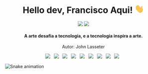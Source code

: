 <h1 align="center"> Hello dev, Francisco Aqui! <img src="https://github.com/ABSphreak/ABSphreak/blob/master/gifs/Hi.gif?raw=true" width="30px"></h1>

<p align="center">
  <img height="180em" src="https://github-readme-stats.vercel.app/api?username=franciscosousajsp&show_icons=true&theme=tokyonight&include_all_commits=true&count_private=true"/>
  <img height="180em" src="https://github-readme-stats.vercel.app/api/top-langs/?username=franciscosousajsp&layout=compact&langs_count=16&theme=tokyonight"/>
</p>
<h4 align="center"> A arte desafia a tecnologia, e a tecnologia inspira a arte. </h4>
<p align="center"> Autor: John Lasseter</p>
</p>

<p align="center">
<img src="https://img.shields.io/badge/HTML%20-%23F7DF1E.svg?&style=for-the-badge&color=E34F26" />&nbsp;&nbsp;
<img src="https://img.shields.io/badge/css%20-%23F7DF1E.svg?&style=for-the-badge&color=5BA8EE" />&nbsp;&nbsp;
<img src="https://img.shields.io/badge/JavaScript-%23F7DF1E.svg?&style=for-the-badge&color=F7DF1" />&nbsp;&nbsp;  
<img src="https://img.shields.io/badge/TypeScript-%23F7DF1E.svg?&style=for-the-badge&color=007ACC" />&nbsp;&nbsp;  
<img src="https://img.shields.io/badge/Angular%20-%23F7DF1E.svg?&style=for-the-badge&color=DD0031" />&nbsp;&nbsp;
<img src="https://img.shields.io/badge/Bootstrap%20-%23F7DF1E.svg?&style=for-the-badge&color=7044A3" />&nbsp;&nbsp;
<img src="https://img.shields.io/badge/Java%20-%23F7DF1E.svg?&style=for-the-badge&color=F5F000" />&nbsp;&nbsp;
  <img src="https://img.shields.io/badge/Spring Boot%20-%23F7DF1E.svg?&style=for-the-badge&color=0000FF" />&nbsp;&nbsp;
<img src="https://img.shields.io/badge/Node.js%20-%23F7DF1E.svg?&style=for-the-badge&color=43853D" />&nbsp;&nbsp;
  
</p>

   ![Snake animation](https://github.com/franciscosousajsp/franciscosousajsp/blob/output/github-contribution-grid-snake.svg)

